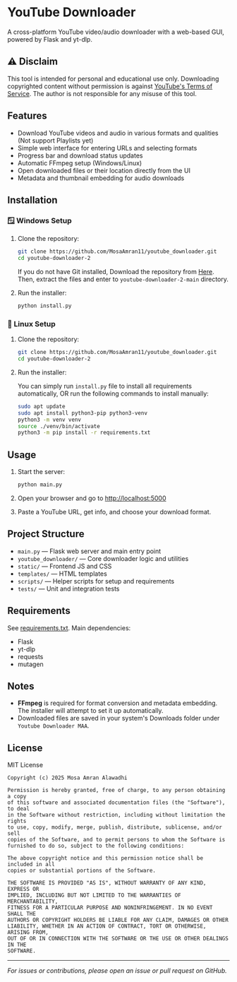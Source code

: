 # YouTube Downloader

A cross-platform YouTube video/audio downloader with a web-based GUI, powered by Flask and yt-dlp.

## ⚠️ Disclaim

This tool is intended for personal and educational use only.
Downloading copyrighted content without permission is against [YouTube's Terms of Service](https://www.youtube.com/static?template=terms).
The author is not responsible for any misuse of this tool.

## Features

- Download YouTube videos and audio in various formats and qualities (Not support Playlists yet)
- Simple web interface for entering URLs and selecting formats
- Progress bar and download status updates
- Automatic FFmpeg setup (Windows/Linux)
- Open downloaded files or their location directly from the UI
- Metadata and thumbnail embedding for audio downloads

## Installation

### 🪟 Windows Setup

1. Clone the repository:

   ```bash
   git clone https://github.com/MosaAmran11/youtube_downloader.git
   cd youtube-downloader-2
   ```

   If you do not have Git installed, Download the repository from [Here](https://github.com/MosaAmran11/youtube-downloader-2/archive/refs/heads/main.zip). Then, extract the files and enter to `youtube-downloader-2-main` directory.

2. Run the installer:

   ```bash
   python install.py
   ```

### 🐧 Linux Setup

1. Clone the repository:

   ```bash
   git clone https://github.com/MosaAmran11/youtube_downloader.git
   cd youtube-downloader-2
   ```

2. Run the installer:

   You can simply run `install.py` file to install all requirements automatically, OR run the following commands to install manually:

   ```bash
   sudo apt update
   sudo apt install python3-pip python3-venv
   python3 -m venv venv
   source ./venv/bin/activate
   python3 -m pip install -r requirements.txt
   ```

## Usage

1. Start the server:

   ```bash
   python main.py
   ```

2. Open your browser and go to [http://localhost:5000](http://localhost:5000)
3. Paste a YouTube URL, get info, and choose your download format.

## Project Structure

- `main.py` — Flask web server and main entry point
- `youtube_downloader/` — Core downloader logic and utilities
- `static/` — Frontend JS and CSS
- `templates/` — HTML templates
- `scripts/` — Helper scripts for setup and requirements
- `tests/` — Unit and integration tests

## Requirements

See [requirements.txt](requirements.txt). Main dependencies:

- Flask
- yt-dlp
- requests
- mutagen

## Notes

- **FFmpeg** is required for format conversion and metadata embedding. The installer will attempt to set it up automatically.
- Downloaded files are saved in your system's Downloads folder under `Youtube Downloader MAA`.

## License

MIT License

```text
Copyright (c) 2025 Mosa Amran Alawadhi

Permission is hereby granted, free of charge, to any person obtaining a copy
of this software and associated documentation files (the "Software"), to deal
in the Software without restriction, including without limitation the rights
to use, copy, modify, merge, publish, distribute, sublicense, and/or sell
copies of the Software, and to permit persons to whom the Software is
furnished to do so, subject to the following conditions:

The above copyright notice and this permission notice shall be included in all
copies or substantial portions of the Software.

THE SOFTWARE IS PROVIDED "AS IS", WITHOUT WARRANTY OF ANY KIND, EXPRESS OR
IMPLIED, INCLUDING BUT NOT LIMITED TO THE WARRANTIES OF MERCHANTABILITY,
FITNESS FOR A PARTICULAR PURPOSE AND NONINFRINGEMENT. IN NO EVENT SHALL THE
AUTHORS OR COPYRIGHT HOLDERS BE LIABLE FOR ANY CLAIM, DAMAGES OR OTHER
LIABILITY, WHETHER IN AN ACTION OF CONTRACT, TORT OR OTHERWISE, ARISING FROM,
OUT OF OR IN CONNECTION WITH THE SOFTWARE OR THE USE OR OTHER DEALINGS IN THE
SOFTWARE.
```

---

_For issues or contributions, please open an issue or pull request on GitHub._
